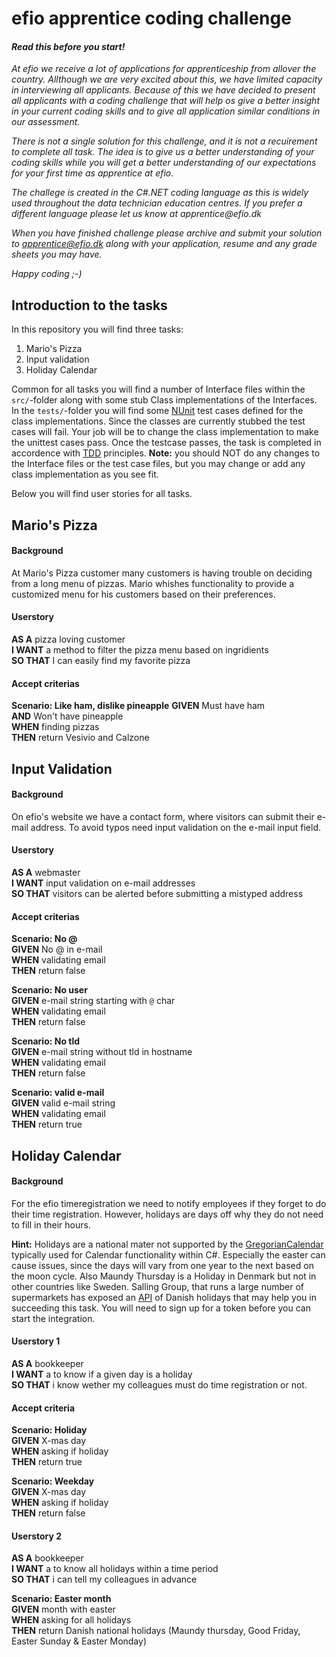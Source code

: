 # efio apprentice coding challenge

#### _Read this before you start!_
_At efio we receive a lot of applications for apprenticeship from allover the country. Allthough we are very excited about this, we have limited capacity in interviewing all applicants. Because of this we have decided to present all applicants with a coding challenge that will help os give a better insight in your current coding skills and to give all application similar conditions in our assessment._

_There is not a single solution for this challenge, and it is not a recuirement to complete all task. The idea is to give us a better understanding of your coding skills while you will get a better understanding of our expectations for your first time as apprentice at efio._

_The challege is created in the C#.NET coding language as this is widely used throughout the data technician education centres. If you prefer a different language please let us know at apprentice@efio.dk_

_When you have finished challenge please archive and submit your solution to apprentice@efio.dk along with your application, resume and any grade sheets you may have._

_Happy coding ;-)_

## Introduction to the tasks

In this repository you will find three tasks:
  1. Mario's Pizza
  2. Input validation
  3. Holiday Calendar

Common for all tasks you will find a number of Interface files within the `src/`-folder along with some stub Class implementations of the Interfaces. In the `tests/`-folder you will find some [NUnit](https://docs.microsoft.com/en-us/dotnet/core/testing/unit-testing-with-nunit) test cases defined for the class implementations. Since the classes are currently stubbed the test cases will fail. Your job will be to change the class implementation to make the unittest cases pass. Once the testcase passes, the task is completed in accordence with [TDD](https://en.wikipedia.org/wiki/Test-driven_development#:~:text=Test%2Ddriven%20development%20(TDD),software%20against%20all%20test%20cases.) principles.
**Note:** you should NOT do any changes to the Interface files or the test case files, but you may change or add any class implementation as you see fit.

Below you will find user stories for all tasks.

## Mario's Pizza
#### Background
At Mario's Pizza customer many customers is having trouble on deciding from a long menu of pizzas. Mario whishes functionality to provide a customized menu for his customers based on their preferences.

#### Userstory
**AS A** pizza loving customer  
**I WANT** a method to filter the pizza menu based on ingridients  
**SO THAT** I can easily find my favorite pizza  

#### Accept criterias
**Scenario: Like ham, dislike pineapple**
**GIVEN** Must have ham  
**AND** Won't have pineapple  
**WHEN** finding pizzas  
**THEN** return Vesivio and Calzone  

## Input Validation
#### Background
On efio's website we have a contact form, where visitors can submit their e-mail address. To avoid typos need input validation on the e-mail input field.

#### Userstory
**AS A** webmaster  
**I WANT** input validation on e-mail addresses  
**SO THAT** visitors can be alerted before submitting a mistyped address  

#### Accept criterias
**Scenario: No @**  
**GIVEN** No @ in e-mail  
**WHEN** validating email  
**THEN** return false  

**Scenario: No user**  
**GIVEN** e-mail string starting with `@` char  
**WHEN** validating email  
**THEN** return false  

**Scenario: No tld**  
**GIVEN** e-mail string without tld in hostname  
**WHEN** validating email  
**THEN** return false  

**Scenario: valid e-mail**  
**GIVEN** valid e-mail string  
**WHEN** validating email  
**THEN** return true  

## Holiday Calendar
#### Background
For the efio timeregistration we need to notify employees if they forget to do their time registration. However, holidays are days off why they do not need to fill in their hours.  

**Hint:**
Holidays are a national mater not supported by the [GregorianCalendar](https://docs.microsoft.com/en-us/dotnet/api/system.globalization.gregoriancalendar) typically used for Calendar functionality within C#. Especially the easter can cause issues, since the days will vary from one year to the next based on the moon cycle. Also Maundy Thursday is a Holiday in Denmark but not in other countries like Sweden. Salling Group, that runs a large number of supermarkets has exposed an [API](https://developer.sallinggroup.com/api-reference#apis-holidays) of Danish holidays that may help you in succeeding this task. You will need to sign up for a token before you can start the integration.


#### Userstory 1
**AS A** bookkeeper  
**I WANT** a to know if a given day is a holiday  
**SO THAT** i know wether my colleagues must do time registration or not.  

#### Accept criteria
**Scenario: Holiday**  
**GIVEN** X-mas day  
**WHEN** asking if holiday  
**THEN** return true  

**Scenario: Weekday**  
**GIVEN** X-mas day  
**WHEN** asking if holiday  
**THEN** return false  

#### Userstory 2
**AS A** bookkeeper  
**I WANT** a to know all holidays within a time period  
**SO THAT** i can tell my colleagues in advance  

**Scenario: Easter month**  
**GIVEN** month with easter  
**WHEN** asking for all holidays  
**THEN** return Danish national holidays (Maundy thursday, Good Friday, Easter Sunday & Easter Monday)  

